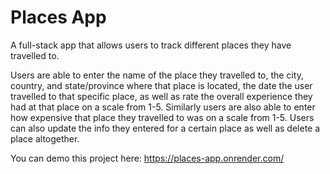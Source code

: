 # Places App

A full-stack app that allows users to track different places they have travelled to.

Users are able to enter the name of the place they travelled to, the city, country, and state/province where that place is located, the date the user travelled to that specific place, as well as rate the overall experience they had at that place on a scale from 1-5. Similarly users are also able to enter how expensive that place they travelled to was on a scale from 1-5. Users can also update the info they entered for a certain place as well as delete a place altogether.

You can demo this project here: https://places-app.onrender.com/

